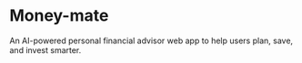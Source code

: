 # Money-mate
An AI-powered personal financial advisor web app to help users plan, save, and invest smarter.
